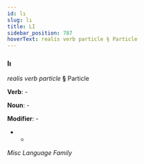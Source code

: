```yaml
---
id: lı
slug: lı
title: LI
sidebar_position: 787
hoverText: realis verb particle § Particle
---
```


### lı

*realis verb particle* **§** Particle

**Verb**: -

**Noun**: -

**Modifier**: -

- -

*Misc Language Family*